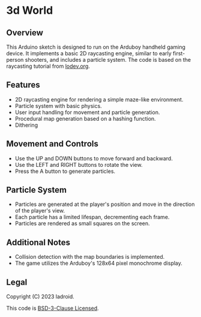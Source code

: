 # 3d World

## Overview
This Arduino sketch is designed to run on the Arduboy handheld gaming device. It implements a basic 2D raycasting engine, similar to early first-person shooters, and includes a particle system. The code is based on the raycasting tutorial from [lodev.org](http://lodev.org/cgtutor/raycasting.html).

## Features
- 2D raycasting engine for rendering a simple maze-like environment.
- Particle system with basic physics.
- User input handling for movement and particle generation.
- Procedural map generation based on a hashing function.
- Dithering

## Movement and Controls
- Use the UP and DOWN buttons to move forward and backward.
- Use the LEFT and RIGHT buttons to rotate the view.
- Press the A button to generate particles.

## Particle System
- Particles are generated at the player's position and move in the direction of the player's view.
- Each particle has a limited lifespan, decrementing each frame.
- Particles are rendered as small squares on the screen.

## Additional Notes
- Collision detection with the map boundaries is implemented.
- The game utilizes the Arduboy's 128x64 pixel monochrome display.

## Legal
Copyright (C) 2023 ladroid.

This code is [BSD-3-Clause Licensed](https://github.com/ladroid/3dWorld/blob/main/LICENSE.txt).